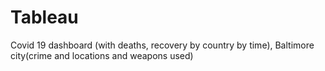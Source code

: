 # Tableau
Covid 19 dashboard (with deaths, recovery by country by time), Baltimore  city(crime and locations and weapons used)
